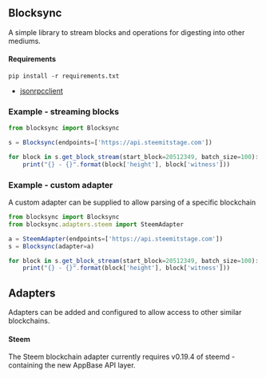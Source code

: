 ## Blocksync

A simple library to stream blocks and operations for digesting into other mediums.

#### Requirements

`pip install -r requirements.txt`

- [jsonrpcclient](https://github.com/bcb/jsonrpcclient)

### Example - streaming blocks

``` js
from blocksync import Blocksync

s = Blocksync(endpoints=['https://api.steemitstage.com'])

for block in s.get_block_stream(start_block=20512349, batch_size=100):
    print("{} - {}".format(block['height'], block['witness']))
```

### Example - custom adapter

A custom adapter can be supplied to allow parsing of a specific blockchain

``` js
from blocksync import Blocksync
from blocksync.adapters.steem import SteemAdapter

a = SteemAdapter(endpoints=['https://api.steemitstage.com'])
s = Blocksync(adapter=a)

for block in s.get_block_stream(start_block=20512349, batch_size=100):
    print("{} - {}".format(block['height'], block['witness']))
```

## Adapters

Adapters can be added and configured to allow access to other similar blockchains.

#### Steem

The Steem blockchain adapter currently requires v0.19.4 of steemd - containing the new AppBase API layer. 
